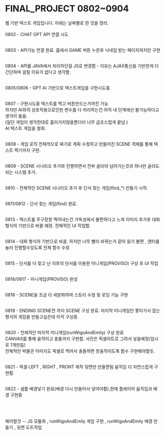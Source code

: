 # FINAL_PROJECT 0802~0904
  웹 기반 텍스트 게임입니다. 아래는 날짜별로 한 것을 정리.<br><br>
  0802 - CHAT GPT API 연결 시도<br><br>
  
  0803 - API기능 연결 완료. 홈에서 GAME 버튼 누른후 닉네임 받는 페이지까지만 구현<br><br>
  
  0804 - API를 JAVA에서 처리하던걸 JS로 변경함 - 이유는 AJAX통신을 기반한게 더 간단하며 걸칠 이유가 없다고 생각함.<br><br>
  
  0805/0806 - GPT AI 기반으로 텍스트게임을 구현시도중.<br><br>
  
  0807 - 구현시도중 텍스트를 찍고 버튼만드는거까진 가능 <br>
         하지만 AI와의 상호작용으로인한 변수를 다 처리하는건 아직 내 단계에선 불가능하다고 생각이 들음.<br>
         (일단 게임이 생각한대로 흘러가지않을뿐더러 너무 급조스럽게 끝남.)<br>
         AI 텍스트 게임을 철회.<br><br>
         
  0808 - 게임 로직 전체적으로 짜기로 계획 수정하고 만들어진 SCENE 객체를 통해 텍스트 찍기까지 구현.<br><br>
  
  0809 - SCENE 시나리오 추가와 진행하면서 전부 골라야 넘어가는것과 하나만 골라도 되는 시스템 추가.<br><br>
  
  0810 - 전체적인 SCENE 시나리오 추가 후 단서 찾는 게임(find_*) 만들기 시작.<br><br>
  
  0811/0812 - 단서 찾는 게임(find) 완료.<br><br>
  
  0813 - 텍스트를 주구장창 찍어내는건 가독성에서 불편하다고 느껴 이미지 추가후 대화 형식의 기반으로 바꿀 예정. 전체적인 UI 작업함.<br><br>
  
  0814 - 대화 형식의 기반으로 바꿈. 하지만 너무 빨리 바뀌는거 같아 읽기 불편 , 엔터를 눌러 진행할수있도록 전체 함수 수정<br><br>
  
  0815 - 단서를 다 찾고 난 이후의 단서를 이용한 미니게임(PROVISO) 구상 후 UI 작업<br><br>
  
  0816/0817 - 미니게임(PROVISO) 완성<br><br>
  
  0818 - SCENE을 조금 더 세분화하여 스토리 수정 및 로딩 기능 구현<br><br>
  
  0819 - ENDING SCENE전 까지 SCENE 구성 완료. 마지막 미니게임인 쫓아가서 잡는 형식의 게임을 만들고싶은데 아직 구상중.<br><br>

  0820 - 전체적인 마지막 미니게임(runWigoAndEmily) 구상 완료<br>
         CANVAS를 통해 움직이고 충돌까지 구현함. 사진은 픽셀아트로 그려서 넣을예정(임시로 1개만듬) <br>
         전체적인 박물관 이미지도 픽셀로 찍어서 충돌하면 못움직이도록 함수 구현해야할듯.<br><br>

  0821 - 픽셀 LEFT , RIGHT , PRONT 제작 뒷면만 만들면됨 움직임 더 자연스럽게 구현함.<br><br>

  0822 - 샘플 배경넣기 완료(배경 다시 만들어서 넣어야함),현재 플레이어 움직임과 배경 구현중
  
  <br><br><br>
  해야할것 -- JS 모듈화 , runWigoAndEmily 게임 구현 , runWigoAndEmily 배경 만들기 , 뒷면 도트작업
